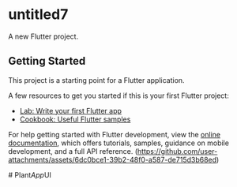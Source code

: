 # untitled7


A new Flutter project.

## Getting Started

This project is a starting point for a Flutter application.

A few resources to get you started if this is your first Flutter project:

- [Lab: Write your first Flutter app](https://docs.flutter.dev/get-started/codelab)
- [Cookbook: Useful Flutter samples](https://docs.flutter.dev/cookbook)

For help getting started with Flutter development, view the
[online documentation](https://docs.flutter.dev/), which offers tutorials,
samples, guidance on mobile development, and a full API reference.
(https://github.com/user-attachments/assets/6dc0bce1-39b2-48f0-a587-de715d3b68ed)

#   P l a n t _ A p p _ U I 
 

